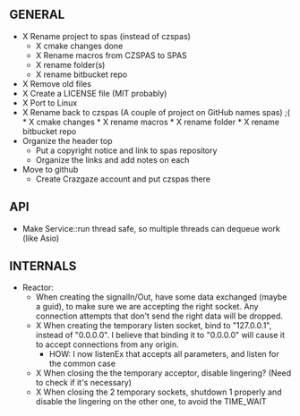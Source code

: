 GENERAL
-------

* X Rename project to spas (instead of czspas)
	* X cmake changes done
	* X Rename macros from CZSPAS to SPAS
	* X rename folder(s)
	* X rename bitbucket repo
* X Remove old files
* X Create a LICENSE file (MIT probably)
* X Port to Linux
* X Rename back to czspas (A couple of project on GitHub names spas) ;(
		* X cmake changes
		* X rename macros
		* X rename folder
		* X rename bitbucket repo
* Organize the header top
	* Put a copyright notice and link to spas repository
	* Organize the links and add notes on each
* Move to github
	* Create Crazgaze account and put czspas there

API
---

* Make Service::run thread safe, so multiple threads can dequeue work (like Asio)

INTERNALS
---------

* Reactor:
	* When creating the signalIn/Out, have some data exchanged (maybe a guid), to make sure we are accepting the right socket. Any connection attempts that don't send the right data will be dropped.
	* X When creating the temporary listen socket, bind to "127.0.0.1", instead of "0.0.0.0". I believe that binding it to "0.0.0.0" will cause it to accept connections from any origin.
		* HOW: I now listenEx that accepts all parameters, and listen for the common case
	* X When closing the the temporary acceptor, disable lingering? (Need to check if it's necessary)
	* X When closing the 2 temporary sockets, shutdown 1 properly and disable the lingering on the other one, to avoid the TIME_WAIT


